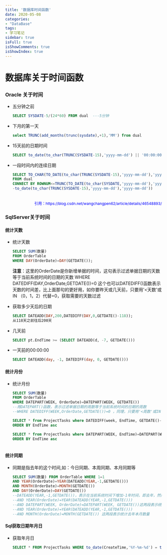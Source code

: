 ```yaml
---
title: '数据库时间函数'
date: 2020-05-08
categories:
- "DataBase"
tags:
- 学习笔记
sidebar: true
isFull: true
isShowComments: true
isShowIndex: true
---
```


# 数据库关于时间函数
 ### Oracle 关于时间
  - 五分钟之前
    ```sql
    SELECT SYSDATE-5/(24*60) FROM dual  ---5分钟
    ```
 
  - 下月的第一天
    ```sql
    select TRUNC(add_months(trunc(sysdate),+1),'MM') from dual
    ```
 
  - 15天前的日期时间
    ```sql
    SELECT to_date(to_char(TRUNC(SYSDATE-15),'yyyy-mm-dd') || '00:00:00','yyyy-mm-dd hh24:mi:ss') FROM DUAL;
    ```
 
  - 一段时间内的连续日期
    ```sql
    SELECT TO_CHAR(TO_DATE(to_char(TRUNC(SYSDATE-15),'yyyy-mm-dd'),'yyyy-mm-dd')+ROWNUM,'yyyy-mm-dd') asdaylist
    FROM dual
    CONNECT BY ROWNUM<=TRUNC(TO_DATE(to_char(SYSDATE,'yyyy-mm-dd'),'yyyy-mm-dd')
    -to_date(to_char(TRUNC(SYSDATE-15),'yyyy-mm-dd'),'yyyy-mm-dd'))
    ```
  <br>
  <span style="float:right;font-size:12px;color:blue">引用：https://blog.csdn.net/wangchangpen62/article/details/46548893/</span>
  <br>
 
  ### SqlServer关于时间
  #### 统计天数

  - 统计天数
    ```sql
    SELECT SUM(数量)
    FROM OrderTable
    WHERE DAY(OrderDate)=DAY(GETDATE());
    ```
    **注意**：这里的OrderDate是你新增单据的时间，这句表示过滤单据日期的天数等于当前系统时间的日期的天数
    WHERE DATEDIFF(DAY,OrderDate,GETDATE())=0 这个也可以DATEDIFF()函数表示天数的时间差，比上面那句的更好用，如你要昨天或几天前，只要用'<天数'或IN （0，1，2）代替=0，获取需要的天数过滤
 
  - 获取多少天后的日期
    ```sql
    SELECT DATEADD(DAY,200,DATEDIFF(DAY,0,GETDATE()-118));
    从118天之前往后200天
    ```
 
  - 几天前
    ```sql
    SELECT pt.EndTime >= (SELECT DATEADD(d, -7, GETDATE()))
    ```
 
  - 一天前的00:00:00
    ```sql
    SELECT DATEADD(day, -1, DATEDIFF(day, 0, GETDATE()))
    ```
 
  #### 统计月份
  - 统计月份
    ```sql
    SELECT SUM(数量)
    FROM OrderTable
    WHERE DATEPART(WEEK, OrderDate)=DATEPART(WEEK, GETDATE())
    --用DATEPART()函数，表示过滤单据日期的周数等于当前系统时间的日期的周数
    --WHERE DATEDIFF(WEEK,OrderDate,GETDATE())=0 ，同理，只要用'<周数'或IN（0，1，2）代替=0，过滤需要的周数
    
    SELECT * from ProjectTasks where DATEDIFF(week, EndTime, GETDATE()-7)=0 
    ORDER BY EndTime asc
    
    SELECT * from ProjectTasks where DATEPART(WEEK, EndTime)=DATEPART(WEEK, GETDATE()-7) 
    ORDER BY EndTime asc
       
    ```
 
  #### 统计同期
  
  - 同期是指去年的这个时间,如：今日同期、本周同期、本月同期等
    ```sql
    SELECT SUM(数量) FROM OrderTable WHERE 1=1
    AND YEAR(OrderDate)=YEAR(DATEADD(YEAR,-1,GETDATE()))
    AND MONTH(OrderDate)=MONTH(GETDATE())
    AND DAY(OrderDate)=DAY(GETDATE())
    --DATEADD(YEAR,-1,GETDATE())，表示在当前系统时间下增加-1年时间，即去年，然后根据月份和天数确定去年今日的时间，如2017-12-01的同期为2016-12-01
    --AND YEAR(OrderDate)=YEAR(DATEADD(YEAR,-1,GETDATE()))
    --AND DATEPART(WEEK, OrderDate)=DATEPART(WEEK, GETDATE())这两段表示统计去年本周数量
    --AND YEAR(OrderDate)=YEAR(DATEADD(YEAR,-1,GETDATE()))
    --AND MONTH(OrderDate)=MONTH(GETDATE()) 这两段表示统计去年本月数量
    ```
 
  #### Sql获取日期年月日
  - 获取年月日
    ```sql
    SELECT * FROM ProjectTasks WHERE to_date(CreateTime,'%Y-%m-%d') = to_date(now(),'%Y-%m-%d')
    ```